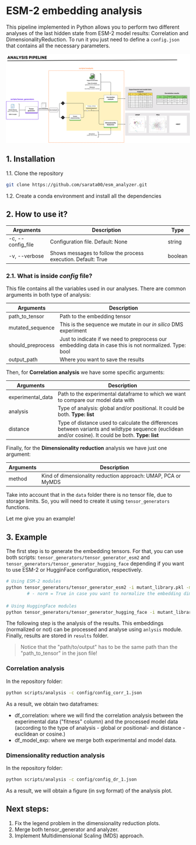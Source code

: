 # ESM-2 embedding analysis

This pipeline implemented in Python allows you to perform two different analyses of the last hidden state from ESM-2 model results: Correlation and DimensionalityReduction. To run it you just need to define a `config.json` that contains all the necessary parameters.


![texto](figures/pipeline_figure.png)



## 1. Installation

1.1. Clone the repository

```bash
git clone https://github.com/sarata00/esm_analyzer.git
```       

1.2. Create a conda environment and install all the dependencies

## 2. How to use it?

| Arguments           | Description                                                                | Type    |
| ------------------- | -------------------------------------------------------------------------- | ------- |
| \-c, \-\-config_file      | Configuration file. Default: None | string  |
| \-v, \-\-verbose    | Shows messages to follow the process execution. Default: True              | boolean |

### 2.1. What is inside *config* file?
This file contains all the variables used in our analyses. There are common arguments in both type of analysis:

| Arguments | Description                                                           
| ------------------- | -------------------------------------------------------------------------- | 
| path_to_tensor      | Path to the embedding tensor 
| mutated_sequence   | This is the sequence we mutate in our *in silico* DMS experiment             |
should_preprocess | Just to indicate if we need to preprocess our embedding data in case this is not normalized. Type: bool |
output_path | Where you want to save the results |

Then, for **Correlation analysis** we have some specific arguments:

| Arguments | Description                                                           
| ------------------- | -------------------------------------------------------------------------- | 
| experimental_data      | Path to the experimental dataframe to which we want to compare our model data with
| analysis   | Type of analysis: global and/or positional. It could be both. **Type: list**          |
distance | Type of distance used to calculate the differences between variants and wildtype sequence (euclidean and/or cosine). It could be both. **Type: list** |

Finally, for the **Dimensionality reduction** analysis we have just one argument:

| Arguments | Description                                                           
| ------------------- | -------------------------------------------------------------------------- | 
| method      | Kind of dimensionality reduction approach: UMAP, PCA or MyMDS |

Take into account that in the `data` folder there is no tensor file, due to storage limits. So, you will need to create it using `tensor_generators` functions. 

Let me give you an example!


## 3. Example

The first step is to generate the embedding tensors. For that, you can use both scripts: `tensor_generators/tensor_generator_esm2` and `tensor_generators/tensor_generator_hugging_face` depending if you want to use ESM-2 or HugginFace configuration, respectively. 

```bash 
# Using ESM-2 modules
python tensor_generators/tensor_generator_esm2 -i mutant_library.pkl -m "esm2_t36_3B_UR50D" -o "path/to/output" -norm True
        # - norm = True in case you want to normalize the embedding dimensions

# Using HuggingFace modules
python tensor_generators/tensor_generator_hugging_face -i mutant_library.fasta -m "facebook/esm2_t36_3B_UR50D" -o "path/to/output"

```

The following step is the analysis of the results. This embeddings (normalized or not) can be processed and analyse using `anlysis` module. Finally, results are stored in `results` folder.

> Notice that the "path/to/output" has to be the same path than the "path_to_tensor" in the json file!



### Correlation analysis
In the repository folder:
```bash
python scripts/analysis -c config/config_corr_1.json
```
As a result, we obtain two dataframes: 
- df_correlation: where we will find the correlation analysis between the experimental data ("fitness" column) and the processed model data (according to the type of analysis - global or positional- and distance - euclidean or cosine.)
- df_model_exp: where we merge both experimental and model data.

### Dimensionality reduction analysis
In the repository folder:

```bash
python scripts/analysis -c config/config_dr_1.json
```
As a result, we will obtain a figure (in svg format) of the analysis plot. 


## Next steps:
1. Fix the legend problem in the dimensionality reduction plots.
2. Merge both tensor_generator and analyzer.
3. Implement Multidimensional Scaling (MDS) approach.